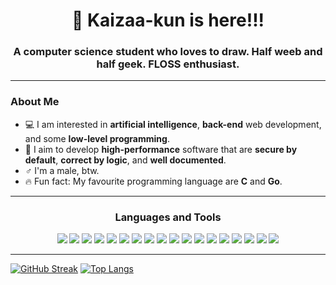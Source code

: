 <h1 align="center"> 
   👋️ Kaizaa-kun is here!!! 
</h1>

<h3 align="center">
   A computer science student who loves to draw. Half weeb and half geek. FLOSS enthusiast.
</h3>

---

<h3>About Me</h3>

- 💻 I am interested in **artificial intelligence**, **back-end** web development, and some **low-level programming**.
- 🎯 I aim to develop **high-performance** software that are **secure by default**, **correct by logic**, and **well documented**.
- ♂ I'm a male, btw.
- 🔥 Fun fact: My favourite programming language are **C** and **Go**.

---

<h3 align="center">Languages and Tools</h3>

<div align="center">
   <img src="https://img.shields.io/badge/C-Gray?style=for-the-badge&logo=C&logoColor=white&color=%23A8B9CC">
   <img src="https://img.shields.io/badge/C%2B%2B-blue?style=for-the-badge&logo=C%2B%2B&logoColor=white&color=%2300599C">
   <img src="https://img.shields.io/badge/Clojure-blue?style=for-the-badge&logo=Clojure&logoColor=white&color=%235881D8">
   <img src="https://img.shields.io/badge/Elixir-purple?style=for-the-badge&logo=Elixir&logoColor=white&color=%234B275F">
   <img src="https://img.shields.io/badge/FreeBSD-Red?style=for-the-badge&logo=FreeBSD&logoColor=white&color=%23AB2B28">
   <img src="https://img.shields.io/badge/Go-Blue?style=for-the-badge&logo=Go&logoColor=white&color=%2300ADD8">
   <img src="https://img.shields.io/badge/JavaScript-Yellow?style=for-the-badge&logo=Javascript&logoColor=black&color=%23F7DF1E">
   <img src="https://img.shields.io/badge/Linux-yellow?style=for-the-badge&logo=Linux&logoColor=black&color=%23FCC624">
   <img src="https://img.shields.io/badge/Lua-blue?style=for-the-badge&logo=Lua&logoColor=white&color=%232C2D72">
   <img src="https://img.shields.io/badge/MariaDB-Blue?style=for-the-badge&logo=MariaDB&logoColor=white&color=%23003545">
   <img src="https://img.shields.io/badge/Markdown-black?style=for-the-badge&logo=Markdown&logoColor=white&color=%23000000">
   <img src="https://img.shields.io/badge/Neovim-green?style=for-the-badge&logo=Neovim&logoColor=white&color=%2357A143">
   <img src="https://img.shields.io/badge/Node.JS-blue?style=for-the-badge&logo=Node.JS&logoColor=white&color=%23339933">
   <img src="https://img.shields.io/badge/Python-blue?style=for-the-badge&logo=Python&logoColor=white&color=%233776AB">
   <img src="https://img.shields.io/badge/Rust-Black?style=for-the-badge&logo=Rust&logoColor=white&color=%23000000">
   <img src="https://img.shields.io/badge/Shell-green?style=for-the-badge&logo=gnubash&logoColor=white&color=%234EAA25">
   <img src="https://img.shields.io/badge/SQLite-Blue?style=for-the-badge&logo=SQLite&logoColor=white&color=%23003B57">
   <img src="https://img.shields.io/badge/TypeScript-Blue?style=for-the-badge&logo=TypeScript&logoColor=white&color=%233178C6">
</div>

---

[![GitHub Streak](http://github-readme-streak-stats.herokuapp.com?user=kaizaadesuka&theme=dark&background=000000)](https://git.io/streak-stats)
[![Top Langs](https://github-readme-stats.vercel.app/api/top-langs/?username=kaizaadesuka&layout=compact&theme=vision-friendly-dark)](https://github.com/anuraghazra/github-readme-stats)
